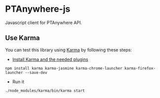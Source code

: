 # PTAnywhere-js

Javascript client for PTAnywhere API.


## Use Karma

You can test this library using [Karma](http://karma-runner.github.io) by following these steps:

 * [Install Karma and the needed plugins](http://karma-runner.github.io/0.13/intro/installation.html)

 ```
 npm install karma karma-jasmine karma-chrome-launcher karma-firefox-launcher --save-dev
 ```

 * Run it

 ```
./node_modules/karma/bin/karma start
 ```
